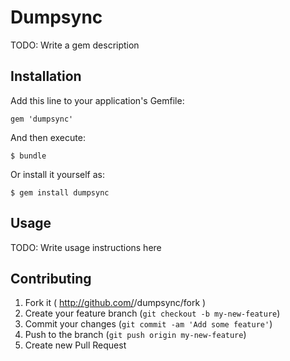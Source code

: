 # Dumpsync

TODO: Write a gem description

## Installation

Add this line to your application's Gemfile:

    gem 'dumpsync'

And then execute:

    $ bundle

Or install it yourself as:

    $ gem install dumpsync

## Usage

TODO: Write usage instructions here

## Contributing

1. Fork it ( http://github.com/<my-github-username>/dumpsync/fork )
2. Create your feature branch (`git checkout -b my-new-feature`)
3. Commit your changes (`git commit -am 'Add some feature'`)
4. Push to the branch (`git push origin my-new-feature`)
5. Create new Pull Request
